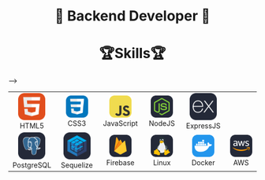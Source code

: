 <h1 align="center">🥇 Backend Developer 🥇</h1> 
<h1 align="center"> 🏆Skills🏆 </h1>
<table align="center">
  <tr>
    <td align="center" width="90">
      <img src="https://github.com/tandpfun/skill-icons/blob/main/icons/HTML.svg" alt="icon" width="55" height="55" />
      <br>HTML5
    </td> -->
<td align="center" width="90">
      <img src="https://github.com/tandpfun/skill-icons/blob/main/icons/CSS.svg" width="45" height="45" alt="" />
      <br>CSS3
    </td>
    <td align="center" width="90">
      <img src="https://github.com/tandpfun/skill-icons/blob/main/icons/JavaScript.svg" width="45" height="45" alt="JavaScript" />
      <br>JavaScript
    </td>
    <td align="center" width="90">
      <img src="https://github.com/tandpfun/skill-icons/blob/main/icons/NodeJS-Dark.svg" width="45" height="45" alt="NodeJS" />
      <br>NodeJS
    </td>
    <td align="center" width="90">
      <img src="https://github.com/tandpfun/skill-icons/blob/main/icons/ExpressJS-Dark.svg" alt="icon" width="55" height="55" />
      <br>ExpressJS
    </td>
    
  </tr>
  <tr>
  <td align="center" width="90">
      <img src="https://github.com/tandpfun/skill-icons/blob/main/icons/PostgreSQL-Dark.svg" alt="icon" width="55" height="55" />
      <br>PostgreSQL
    </td>
    <td align="center" width="90">
      <img src="https://github.com/tandpfun/skill-icons/blob/main/icons/Sequelize-Dark.svg" alt="icon" width="55" height="55" />
      <br>Sequelize
    </td>
    <td align="center" width="90">
      <img src="https://github.com/tandpfun/skill-icons/blob/main/icons/Firebase-Dark.svg" width="45" height="45" alt="php" />
      <br>Firebase
    </td>
    <td align="center" width="90">
      <img src="https://github.com/tandpfun/skill-icons/blob/main/icons/Linux-Dark.svg" width="45" height="45" alt="Linux" />
      <br>Linux
    </td>
    <td align="center" width="90">
      <img src="https://github.com/tandpfun/skill-icons/blob/main/icons/Docker.svg" width="45" height="45" alt="Docker" />
      <br>Docker
    </td>
    <td align="center" width="90">
      <img src="https://github.com/tandpfun/skill-icons/blob/main/icons/AWS-Dark.svg" width="45" height="45" alt="AWS" />
      <br>AWS
    </td>
    
  </tr>
</table>
